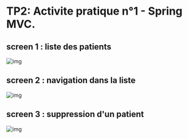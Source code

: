 # TP2: Activite pratique n°1 - Spring MVC.

## screen 1 : liste des patients

![img]()

## screen 2 : navigation dans la liste

![img]()

## screen 3 : suppression d'un patient

![img]()